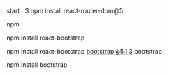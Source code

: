 start
.
$ npm install react-router-dom@5

npm

npm install
react-bootstrap

npm install react-bootstrap bootstrap@5.1.3
bootstrap

npm install bootstrap
